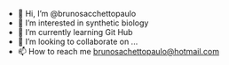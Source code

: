 - 👋 Hi, I’m @brunosacchettopaulo
- 👀 I’m interested in synthetic biology
- 🌱 I’m currently learning Git Hub
- 💞️ I’m looking to collaborate on ...
- 📫 How to reach me brunosachettopaulo@hotmail.com

<!---
brunosacchettopaulo/brunosacchettopaulo is a ✨ special ✨ repository because its `README.md` (this file) appears on your GitHub profile.
You can click the Preview link to take a look at your changes.
--->
